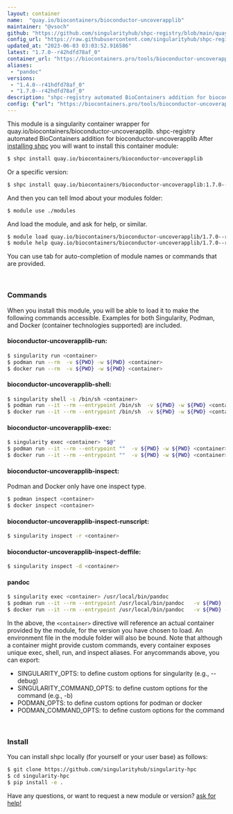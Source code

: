 ```yaml
---
layout: container
name:  "quay.io/biocontainers/bioconductor-uncoverapplib"
maintainer: "@vsoch"
github: "https://github.com/singularityhub/shpc-registry/blob/main/quay.io/biocontainers/bioconductor-uncoverapplib/container.yaml"
config_url: "https://raw.githubusercontent.com/singularityhub/shpc-registry/main/quay.io/biocontainers/bioconductor-uncoverapplib/container.yaml"
updated_at: "2023-06-03 03:03:52.916586"
latest: "1.7.0--r42hdfd78af_0"
container_url: "https://biocontainers.pro/tools/bioconductor-uncoverapplib"
aliases:
 - "pandoc"
versions:
 - "1.4.0--r41hdfd78af_0"
 - "1.7.0--r42hdfd78af_0"
description: "shpc-registry automated BioContainers addition for bioconductor-uncoverapplib"
config: {"url": "https://biocontainers.pro/tools/bioconductor-uncoverapplib", "maintainer": "@vsoch", "description": "shpc-registry automated BioContainers addition for bioconductor-uncoverapplib", "latest": {"1.7.0--r42hdfd78af_0": "sha256:26dad16b482655f35994f696148a2ffe0f0430f7daa858d253be5d2afb46f45a"}, "tags": {"1.4.0--r41hdfd78af_0": "sha256:2e83b5823bfc0d57c39d8f5022a0282962202c025741ea7481932f9114dab87b", "1.7.0--r42hdfd78af_0": "sha256:26dad16b482655f35994f696148a2ffe0f0430f7daa858d253be5d2afb46f45a"}, "docker": "quay.io/biocontainers/bioconductor-uncoverapplib", "aliases": {"pandoc": "/usr/local/bin/pandoc"}}
---
```


This module is a singularity container wrapper for quay.io/biocontainers/bioconductor-uncoverapplib.
shpc-registry automated BioContainers addition for bioconductor-uncoverapplib
After [installing shpc](#install) you will want to install this container module:


```bash
$ shpc install quay.io/biocontainers/bioconductor-uncoverapplib
```

Or a specific version:

```bash
$ shpc install quay.io/biocontainers/bioconductor-uncoverapplib:1.7.0--r42hdfd78af_0
```

And then you can tell lmod about your modules folder:

```bash
$ module use ./modules
```

And load the module, and ask for help, or similar.

```bash
$ module load quay.io/biocontainers/bioconductor-uncoverapplib/1.7.0--r42hdfd78af_0
$ module help quay.io/biocontainers/bioconductor-uncoverapplib/1.7.0--r42hdfd78af_0
```

You can use tab for auto-completion of module names or commands that are provided.

<br>

### Commands

When you install this module, you will be able to load it to make the following commands accessible.
Examples for both Singularity, Podman, and Docker (container technologies supported) are included.

#### bioconductor-uncoverapplib-run:

```bash
$ singularity run <container>
$ podman run --rm  -v ${PWD} -w ${PWD} <container>
$ docker run --rm  -v ${PWD} -w ${PWD} <container>
```

#### bioconductor-uncoverapplib-shell:

```bash
$ singularity shell -s /bin/sh <container>
$ podman run --it --rm --entrypoint /bin/sh  -v ${PWD} -w ${PWD} <container>
$ docker run --it --rm --entrypoint /bin/sh  -v ${PWD} -w ${PWD} <container>
```

#### bioconductor-uncoverapplib-exec:

```bash
$ singularity exec <container> "$@"
$ podman run --it --rm --entrypoint ""  -v ${PWD} -w ${PWD} <container> "$@"
$ docker run --it --rm --entrypoint ""  -v ${PWD} -w ${PWD} <container> "$@"
```

#### bioconductor-uncoverapplib-inspect:

Podman and Docker only have one inspect type.

```bash
$ podman inspect <container>
$ docker inspect <container>
```

#### bioconductor-uncoverapplib-inspect-runscript:

```bash
$ singularity inspect -r <container>
```

#### bioconductor-uncoverapplib-inspect-deffile:

```bash
$ singularity inspect -d <container>
```


#### pandoc

```bash
$ singularity exec <container> /usr/local/bin/pandoc
$ podman run --it --rm --entrypoint /usr/local/bin/pandoc   -v ${PWD} -w ${PWD} <container> -c " $@"
$ docker run --it --rm --entrypoint /usr/local/bin/pandoc   -v ${PWD} -w ${PWD} <container> -c " $@"
```



In the above, the `<container>` directive will reference an actual container provided
by the module, for the version you have chosen to load. An environment file in the
module folder will also be bound. Note that although a container
might provide custom commands, every container exposes unique exec, shell, run, and
inspect aliases. For anycommands above, you can export:

 - SINGULARITY_OPTS: to define custom options for singularity (e.g., --debug)
 - SINGULARITY_COMMAND_OPTS: to define custom options for the command (e.g., -b)
 - PODMAN_OPTS: to define custom options for podman or docker
 - PODMAN_COMMAND_OPTS: to define custom options for the command

<br>

### Install

You can install shpc locally (for yourself or your user base) as follows:

```bash
$ git clone https://github.com/singularityhub/singularity-hpc
$ cd singularity-hpc
$ pip install -e .
```

Have any questions, or want to request a new module or version? [ask for help!](https://github.com/singularityhub/singularity-hpc/issues)